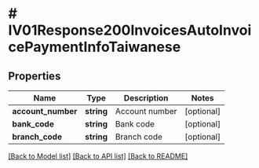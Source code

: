 # # IV01Response200InvoicesAutoInvoicePaymentInfoTaiwanese

## Properties

Name | Type | Description | Notes
------------ | ------------- | ------------- | -------------
**account_number** | **string** | Account number | [optional]
**bank_code** | **string** | Bank code | [optional]
**branch_code** | **string** | Branch code | [optional]

[[Back to Model list]](../../README.md#models) [[Back to API list]](../../README.md#endpoints) [[Back to README]](../../README.md)
